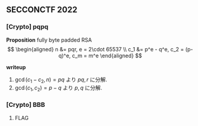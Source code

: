 
## SECCONCTF 2022
### [Crypto] pqpq
**Proposition**
fully byte padded RSA
$$
\begin{aligned}
n &= pqr, e = 2\cdot 65537 \\
c_1 &= p^e - q^e, c_2 = (p-q)^e, c_m = m^e
\end{aligned}
$$

**writeup**
1. $\gcd(c_1 - c_2, n) = pq$ より $pq, r$ に分解.
2. $\gcd(c_1, c_2) = p - q$ より $p, q$ に分解.

### [Crypto] BBB

1. FLAG